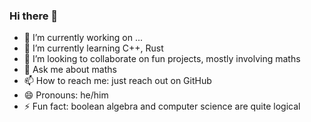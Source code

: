 ### Hi there 👋

- 🔭 I’m currently working on ...
- 🌱 I’m currently learning C++, Rust
- 👯 I’m looking to collaborate on fun projects, mostly involving maths
- 💬 Ask me about maths
- 📫 How to reach me: just reach out on GitHub
- 😄 Pronouns: he/him
- ⚡ Fun fact: boolean algebra and computer science are quite logical 
  
<!--
**jakobgraetz/jakobgraetz** is a ✨ _special_ ✨ repository because its `README.md` (this file) appears on your GitHub profile.

Here are some ideas to get you started:

- 🔭 I’m currently working on ...
- 🌱 I’m currently learning ...
- 👯 I’m looking to collaborate on ...
- 🤔 I’m looking for help with ...
- 💬 Ask me about ...
- 📫 How to reach me: ...
- 😄 Pronouns: ...
- ⚡ Fun fact: ...
-->
